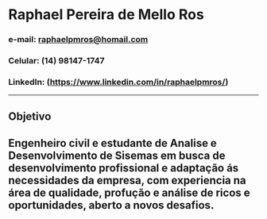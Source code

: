 # Raphael Pereira de Mello Ros
### e-mail: raphaelpmros@homail.com
### Celular: (14) 98147-1747
### LinkedIn: (https://www.linkedin.com/in/raphaelpmros/)
---
## Objetivo

Engenheiro civil e estudante de Analise e Desenvolvimento de Sisemas em busca de desenvolvimento profissional e adaptação ás necessidades da empresa, com experiencia na área de qualidade, profução e análise de ricos e oportunidades, aberto a novos desafios.
---

